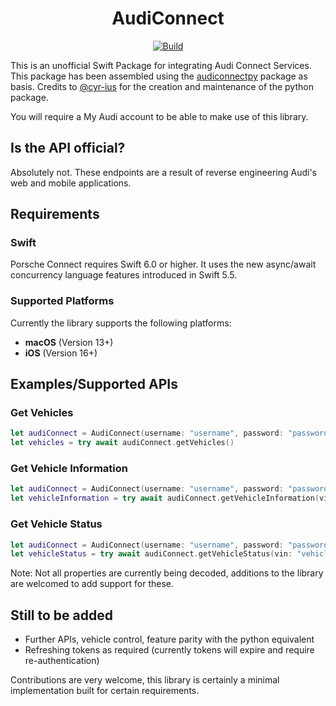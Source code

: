 <div align=center>

# AudiConnect 

[![Build](https://github.com/APPSTRM/AudiConnect/actions/workflows/build.yml/badge.svg)](https://github.com/APPSTRM/AudiConnect/actions/workflows/build.yml)

</div>

This is an unofficial Swift Package for integrating Audi Connect Services. This package has been assembled using the [audiconnectpy](https://github.com/cyr-ius/audiconnectpy) package as basis. Credits to [@cyr-ius](https://github.com/cyr-ius) for the creation and maintenance of the python package.

You will require a My Audi account to be able to make use of this library.

## Is the API official?

Absolutely not. These endpoints are a result of reverse engineering Audi's web and mobile applications.


## Requirements

### Swift

Porsche Connect requires Swift 6.0 or higher. It uses the new async/await concurrency language features introduced in Swift 5.5.

### Supported Platforms

Currently the library supports the following platforms:

* **macOS** (Version 13+)
* **iOS** (Version 16+)

## Examples/Supported APIs

### Get Vehicles 

```swift
let audiConnect = AudiConnect(username: "username", password: "password", country: "GB", model: .standard)
let vehicles = try await audiConnect.getVehicles()
```

### Get Vehicle Information

```swift
let audiConnect = AudiConnect(username: "username", password: "password", country: "GB", model: .standard)
let vehicleInformation = try await audiConnect.getVehicleInformation(vin: "vehicle vin")
```

### Get Vehicle Status

```swift
let audiConnect = AudiConnect(username: "username", password: "password", country: "GB", model: .standard)
let vehicleStatus = try await audiConnect.getVehicleStatus(vin: "vehicle vin")
```

Note: Not all properties are currently being decoded, additions to the library are welcomed to add support for these.

## Still to be added

- Further APIs, vehicle control, feature parity with the python equivalent
- Refreshing tokens as required (currently tokens will expire and require re-authentication)

Contributions are very welcome, this library is certainly a minimal implementation built for certain requirements. 

